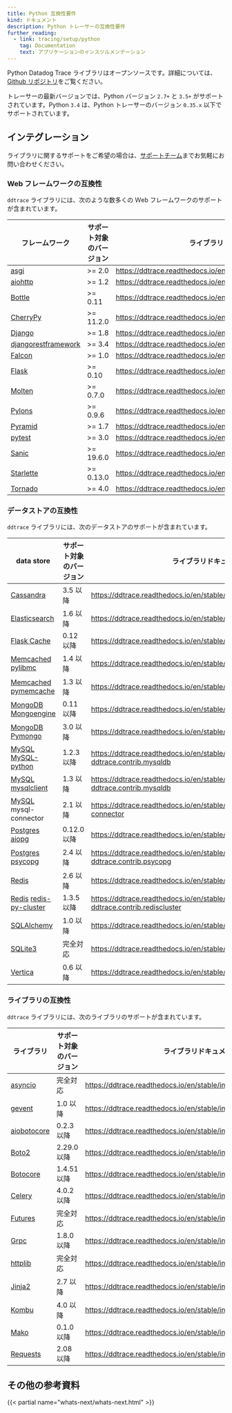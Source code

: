 ```yaml
---
title: Python 互換性要件
kind: ドキュメント
description: Python トレーサーの互換性要件
further_reading:
  - link: tracing/setup/python
    tag: Documentation
    text: アプリケーションのインスツルメンテーション
---
```

Python Datadog Trace ライブラリはオープンソースです。詳細については、[Github リポジトリ][1]をご覧ください。

トレーサーの最新バージョンでは、Python バージョン `2.7+` と `3.5+` がサポートされています。Python `3.4` は、Python トレーサーのバージョン `0.35.x` 以下でサポートされています。

## インテグレーション

ライブラリに関するサポートをご希望の場合は、[サポートチーム][2]までお気軽にお問い合わせください。

### Web フレームワークの互換性

`ddtrace` ライブラリには、次のような数多くの Ｗeb フレームワークのサポートが含まれています。

| フレームワーク                 | サポート対象のバージョン | ライブラリドキュメント                                              |
| ------------------------- | ----------------- | ------------------------------------------------------------------ |
| [asgi][3]                 | >= 2.0            | https://ddtrace.readthedocs.io/en/stable/integrations.html#asgi    |
| [aiohttp][4]              | >= 1.2            | https://ddtrace.readthedocs.io/en/stable/integrations.html#aiohttp |
| [Bottle][5]               | >= 0.11           | https://ddtrace.readthedocs.io/en/stable/integrations.html#bottle  |
| [CherryPy][43]            | >= 11.2.0         | https://ddtrace.readthedocs.io/en/stable/integrations.html#cherrypy|
| [Django][6]               | >= 1.8            | https://ddtrace.readthedocs.io/en/stable/integrations.html#django  |
| [djangorestframework][6]  | >= 3.4            | https://ddtrace.readthedocs.io/en/stable/integrations.html#django  |
| [Falcon][7]               | >= 1.0            | https://ddtrace.readthedocs.io/en/stable/integrations.html#falcon  |
| [Flask][8]                | >= 0.10           | https://ddtrace.readthedocs.io/en/stable/integrations.html#flask   |
| [Molten][9]               | >= 0.7.0          | https://ddtrace.readthedocs.io/en/stable/integrations.html#molten  |
| [Pylons][10]              | >= 0.9.6          | https://ddtrace.readthedocs.io/en/stable/integrations.html#pylons  |
| [Pyramid][11]             | >= 1.7            | https://ddtrace.readthedocs.io/en/stable/integrations.html#pyramid |
| [pytest][12]              | >= 3.0            | https://ddtrace.readthedocs.io/en/stable/integrations.html#pytest  |
| [Sanic][13]               | >= 19.6.0         | https://ddtrace.readthedocs.io/en/stable/integrations.html#sanic   |
| [Starlette][14]           | >= 0.13.0         | https://ddtrace.readthedocs.io/en/stable/integrations.html#starlette |
| [Tornado][15]             | >= 4.0            | https://ddtrace.readthedocs.io/en/stable/integrations.html#tornado |


### データストアの互換性

`ddtrace` ライブラリには、次のデータストアのサポートが含まれています。

| data store                          | サポート対象のバージョン | ライブラリドキュメント                                                                         |
| ---------------------------------- | ----------------- | --------------------------------------------------------------------------------------------- |
| [Cassandra][12]                    | 3.5 以降            | https://ddtrace.readthedocs.io/en/stable/integrations.html#cassandra                           |
| [Elasticsearch][13]                | 1.6 以降            | https://ddtrace.readthedocs.io/en/stable/integrations.html#elasticsearch                       |
| [Flask Cache][14]                  | 0.12 以降           | https://ddtrace.readthedocs.io/en/stable/integrations.html#flask-cache                         |
| [Memcached][15] [pylibmc][16]      | 1.4 以降            | https://ddtrace.readthedocs.io/en/stable/integrations.html#pylibmc                             |
| [Memcached][15] [pymemcache][17]   | 1.3 以降            | https://ddtrace.readthedocs.io/en/stable/integrations.html#pymemcache                          |
| [MongoDB][18] [Mongoengine][19]    | 0.11 以降           | https://ddtrace.readthedocs.io/en/stable/integrations.html#mongoengine                         |
| [MongoDB][18] [Pymongo][20]        | 3.0 以降            | https://ddtrace.readthedocs.io/en/stable/integrations.html#pymongo                             |
| [MySQL][21] [MySQL-python][22]     | 1.2.3 以降          | https://ddtrace.readthedocs.io/en/stable/integrations.html#module-ddtrace.contrib.mysqldb      |
| [MySQL][21] [mysqlclient][23]      | 1.3 以降            | https://ddtrace.readthedocs.io/en/stable/integrations.html#module-ddtrace.contrib.mysqldb      |
| [MySQL][21] mysql-connector        | 2.1 以降            | https://ddtrace.readthedocs.io/en/stable/integrations.html#mysql-connector                     |
| [Postgres][24] [aiopg][25]         | 0.12.0 以降         | https://ddtrace.readthedocs.io/en/stable/integrations.html#aiopg                               |
| [Postgres][24] [psycopg][26]       | 2.4 以降            | https://ddtrace.readthedocs.io/en/stable/integrations.html#module-ddtrace.contrib.psycopg      |
| [Redis][27]                        | 2.6 以降            | https://ddtrace.readthedocs.io/en/stable/integrations.html#redis                               |
| [Redis][27] [redis-py-cluster][28] | 1.3.5 以降          | https://ddtrace.readthedocs.io/en/stable/integrations.html#module-ddtrace.contrib.rediscluster |
| [SQLAlchemy][29]                   | 1.0 以降            | https://ddtrace.readthedocs.io/en/stable/integrations.html#sqlalchemy                          |
| [SQLite3][30]                      | 完全対応   | https://ddtrace.readthedocs.io/en/stable/integrations.html#sqlite                              |
| [Vertica][31]                      | 0.6 以降            | https://ddtrace.readthedocs.io/en/stable/integrations.html#vertica                             |


### ライブラリの互換性

`ddtrace` ライブラリには、次のライブラリのサポートが含まれています。

| ライブラリ           | サポート対象のバージョン | ライブラリドキュメント                                                    |
| ----------------- | ----------------- | ------------------------------------------------------------------------ |
| [asyncio][32]     | 完全対応   | https://ddtrace.readthedocs.io/en/stable/integrations.html#asyncio     |
| [gevent][33]      | 1.0 以降            | https://ddtrace.readthedocs.io/en/stable/integrations.html#gevent      |
| [aiobotocore][34] | 0.2.3 以降          | https://ddtrace.readthedocs.io/en/stable/integrations.html#aiobotocore |
| [Boto2][34]       | 2.29.0 以降         | https://ddtrace.readthedocs.io/en/stable/integrations.html#boto2       |
| [Botocore][34]    | 1.4.51 以降         | https://ddtrace.readthedocs.io/en/stable/integrations.html#botocore    |
| [Celery][35]      | 4.0.2 以降          | https://ddtrace.readthedocs.io/en/stable/integrations.html#celery      |
| [Futures][36]     | 完全対応   | https://ddtrace.readthedocs.io/en/stable/integrations.html#futures     |
| [Grpc][37]        | 1.8.0 以降          | https://ddtrace.readthedocs.io/en/stable/integrations.html#grpc        |
| [httplib][38]     | 完全対応   | https://ddtrace.readthedocs.io/en/stable/integrations.html#httplib     |
| [Jinja2][39]      | 2.7 以降            | https://ddtrace.readthedocs.io/en/stable/integrations.html#jinja2      |
| [Kombu][40]       | 4.0 以降            | https://ddtrace.readthedocs.io/en/stable/integrations.html#kombu       |
| [Mako][41]        | 0.1.0 以降          | https://ddtrace.readthedocs.io/en/stable/integrations.html#mako        |
| [Requests][42]    | 2.08 以降           | https://ddtrace.readthedocs.io/en/stable/integrations.html#requests    |


## その他の参考資料

{{< partial name="whats-next/whats-next.html" >}}

[1]: https://github.com/DataDog/dd-trace-py
[2]: /ja/help
[3]: http://asgi.readthedocs.io/
[4]: https://aiohttp.readthedocs.io
[5]: https://bottlepy.org
[6]: https://www.djangoproject.com
[7]: https://falconframework.org
[8]: http://flask.pocoo.org
[9]: https://moltenframework.com
[10]: http://pylonsproject.org
[11]: https://trypyramid.com
[12]: http://www.tornadoweb.org
[13]: https://cassandra.apache.org
[14]: https://www.elastic.co/products/elasticsearch
[15]: https://pythonhosted.org/Flask-Cache
[16]: https://memcached.org
[17]: http://sendapatch.se/projects/pylibmc
[18]: https://pymemcache.readthedocs.io
[19]: https://www.mongodb.com/what-is-mongodb
[20]: http://mongoengine.org
[21]: https://api.mongodb.com/python/current
[22]: https://www.mysql.com
[23]: https://pypi.org/project/MySQL-python
[24]: https://pypi.org/project/mysqlclient
[25]: https://www.postgresql.org
[26]: https://aiopg.readthedocs.io
[27]: http://initd.org/psycopg
[28]: https://redis.io
[29]: https://redis-py-cluster.readthedocs.io
[30]: https://www.sqlalchemy.org
[31]: https://www.sqlite.org
[32]: https://www.vertica.com
[33]: https://docs.python.org/3/library/asyncio.html
[34]: http://www.gevent.org
[35]: http://docs.pythonboto.org/en/latest
[36]: http://www.celeryproject.org
[37]: https://docs.python.org/3/library/concurrent.futures.html
[38]: https://grpc.io
[39]: https://docs.python.org/2/library/httplib.html
[40]: http://jinja.pocoo.org
[41]: https://kombu.readthedocs.io/en/latest
[42]: https://www.makotemplates.org
[43]: https://cherrypy.org/
